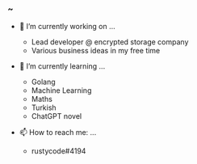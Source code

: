 ### ~

- 🔭 I’m currently working on ...

  * Lead developer @ encrypted storage company
  * Various business ideas in my free time

- 🌱 I’m currently learning ...

  * Golang
  * Machine Learning
  * Maths
  * Turkish
  * ChatGPT novel

- 📫 How to reach me: ...

  * rustycode#4194

<!--
**rptr/rptr** is a ✨ _special_ ✨ repository because its `README.md` (this file) appears on your GitHub profile.

Here are some ideas to get you started:


- 👯 I’m looking to collaborate on ...
- 🤔 I’m looking for help with ...
- 💬 Ask me about ...
- 😄 Pronouns: ...
- ⚡ Fun fact: ...
-->
